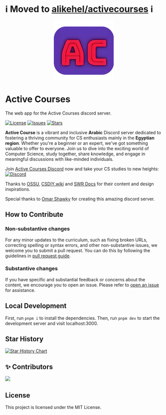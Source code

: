# ℹ️ Moved to [alikehel/activecourses](https://github.com/alikehel/activecourses) ℹ️

<div align="center">
  <img src=./public/logo-192x192.png>
</div>

# Active Courses

The web app for the Active Courses discord server.

[![License](https://img.shields.io/github/license/alikehel/active-courses)](https://github.com/alikehel/active-courses/blob/master/LICENSE)
[![Issues](https://img.shields.io/github/issues/alikehel/active-courses)](https://github.com/alikehel/active-courses/issues)
[![Stars](https://img.shields.io/github/stars/alikehel/active-courses)](https://github.com/alikehel/active-courses)

**Active Course** is a vibrant and inclusive **Arabic** Discord server dedicated to fostering a thriving community for CS enthusiasts mainly in the **Egyptian region**. Whether you're a beginner or an expert, we've got something valuable to offer to everyone. Join us to dive into the exciting world of Computer Science, study together, share knowledge, and engage in meaningful discussions with like-minded individuals.

Join [Active Courses Discord](https://discord.gg/QrfTN2Aukx) now and take your CS studies to new heights: [![Discord](https://img.shields.io/discord/950993900720492574.svg?label=&logo=discord&logoColor=ffffff&color=7389D8&labelColor=6A7EC2)](https://discord.gg/QrfTN2Aukx)

Thanks to [OSSU](https://github.com/ossu/computer-science), [CSDIY.wiki](https://csdiy.wiki/en/) and [SWR Docs](https://swr.vercel.app/) for their content and design inspirations.

Special thanks to [Omar Shawky](https://www.linkedin.com/in/omarshawky1/) for creating this amazing discord server.

## How to Contribute

### Non-substantive changes

For any minor updates to the curriculum, such as fixing broken URLs, correcting spelling or syntax errors, and other non-substantive issues, we welcome you to submit a pull request. You can do this by following the guidelines in [pull request guide](https://www.freecodecamp.org/news/how-to-make-your-first-pull-request-on-github-3/).

### Substantive changes

If you have specific and substantial feedback or concerns about the content, we encourage you to open an issue. Please refer to [open an issue](https://help.github.com/articles/creating-an-issue/) for assistance.

## Local Development

First, run `pnpm i` to install the dependencies.
Then, run `pnpm dev` to start the development server and visit localhost:3000.

## Star History

[![Star History Chart](https://api.star-history.com/svg?repos=alikehel/active-courses&type=Timeline)](https://star-history.com/#alikehel/active-courses&Timeline)

## ✨ Contributors

<!--  support by https://contrib.rocks -->
<a href="https://github.com/alikehel/active-courses/graphs/contributors">
  <img src="https://contrib.rocks/image?repo=alikehel/active-courses"/>
</a>

## License

This project is licensed under the MIT License.
